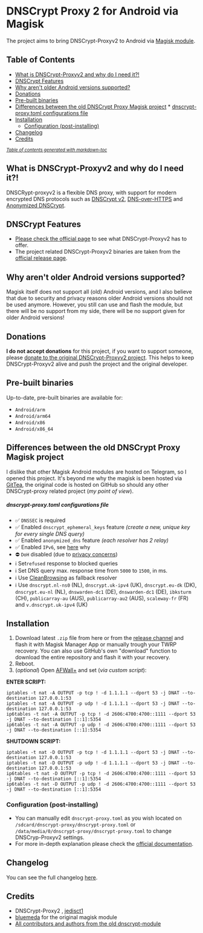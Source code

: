 # DNSCrypt Proxy 2 for Android via Magisk

The project aims to bring DNSCrypt-Proxyv2 to Android via [Magisk module](https://www.xda-developers.com/how-to-install-magisk/).

## Table of Contents
 * [What is DNSCrypt-Proxyv2 and why do I need it?!](#what-is-dnscrypt-proxyv2-and-why-do-i-need-it--)
 * [DNSCrypt Features](#dnscrypt-features)
 * [Why aren't older Android versions supported?](#why-aren-t-older-android-versions-supported-)
 * [Donations](#donations)
 * [Pre-built binaries](#pre-built-binaries)
 * [Differences between the old DNSCrypt Proxy Magisk project](#differences-between-the-old-dnscrypt-proxy-magisk-project)
       * [dnscrypt-proxy.toml configurations file](#dnscrypt-proxytoml-configurations-file)
 * [Installation](#installation)
   + [Configuration (post-installing)](#configuration--post-installing-)
 * [Changelog](#changelog)
 * [Credits](#credits)

<small><i><a href='http://ecotrust-canada.github.io/markdown-toc/'>Table of contents generated with markdown-toc</a></i></small>

## What is DNSCrypt-Proxyv2 and why do I need it?!

DNSCRypt-proxyv2 is a flexible DNS proxy, with support for modern encrypted DNS protocols such as [DNSCrypt v2](https://dnscrypt.info/protocol), [DNS-over-HTTPS](https://www.rfc-editor.org/rfc/rfc8484.txt) and [Anonymized DNSCrypt](https://github.com/DNSCrypt/dnscrypt-protocol/blob/master/ANONYMIZED-DNSCRYPT.txt).


## DNSCrypt Features

- [Please check the official page](https://github.com/DNSCrypt/dnscrypt-proxy#features) to see what DNSCrypt-Proxyv2 has to offer.
- The project related DNSCrypt-Proxyv2 binaries are taken from the [official release page](https://github.com/jedisct1/dnscrypt-proxy/releases).


## Why aren't older Android versions supported?

Magisk itself does not support all (old) Android versions, and I also believe that due to security and privacy reasons older Android versions should not be used anymore. However, you still can use and flash the module, but there will be no support from my side, there will be no support given for older Android versions!


## Donations

**I do not accept donations** for this project, if you want to support someone, please [donate to the original DNSCrypt-Proxyv2 project](https://github.com/DNSCrypt/dnscrypt-proxy). This helps to keep DNSCrypt-Proxyv2 alive and push the project and the original developer.

## Pre-built binaries

Up-to-date, pre-built binaries are available for:
- `Android/arm`
- `Android/arm64`
- `Android/x86`
- `Android/x86_64`


## Differences between the old DNSCrypt Proxy Magisk project

I dislike that other Magisk Android modules are hosted on Telegram, so I opened this project. It's beyond me why the magisk is been hosted via [GitTea](https://git.nixnet.xyz/quindecim/dnscrypt-proxy-android), the original code is hosted on GitHub so should any other DNSCrypt-proxy related project (_my point of view_).


##### dnscrypt-proxy.toml configurations file

- ✅ `DNSSEC` is required
- ✅ Enabled `dnscrypt_ephemeral_keys` feature *(create a new, unique key for every single DNS query)*
- ✅ Enabled `anonymized_dns` feature *(each resolver has 2 relay)*
- ✅ Enabled `IPv6`, see [here](https://www.ripe.net/publications/news/about-ripe-ncc-and-ripe/the-ripe-ncc-has-run-out-of-ipv4-addresses) why
- ⛔️ `DoH` disabled (due to [privacy concerns](https://github.com/CHEF-KOCH/FFCK/issues/7))
- ℹ️ Set`refused` response to blocked queries
- ℹ️ Set DNS query max. response time from `5000` to `1500`, in ms.
- ℹ️ Use [CleanBrowsing](https://cleanbrowsing.org/) as fallback resolver 
- ℹ️ Use `dnscrypt.nl-ns0` (NL), `dnscrypt.uk-ipv4` (UK), `dnscrypt.eu-dk` (DK), `dnscrypt.eu-nl` (NL), `dnswarden-dc1` (DE), `dnswarden-dc1` (DE), `ibksturm` (CH), `publicarray-au` (AUS), `publicarray-au2` (AUS), `scaleway-fr` (FR) and `v.dnscrypt.uk-ipv4` (UK)


## Installation
1. Download latest `.zip` file from here or from  the [release channel](https://github.com/CHEF-KOCH/dnscrypt-proxy-android/releases) and flash it with Magisk Manager App or manually trough your TWRP recovery. You can also use GitHub's own "download" function to download the entire repository and flash it with your recovery.
2. Reboot.
3. (_optional_) Open [AFWall+](https://github.com/ukanth/afwall) and set (_via custom script_):

**ENTER SCRIPT:**
```
iptables -t nat -A OUTPUT -p tcp ! -d 1.1.1.1 --dport 53 -j DNAT --to-destination 127.0.0.1:53
iptables -t nat -A OUTPUT -p udp ! -d 1.1.1.1 --dport 53 -j DNAT --to-destination 127.0.0.1:53
ip6tables -t nat -A OUTPUT -p tcp ! -d 2606:4700:4700::1111 --dport 53 -j DNAT --to-destination [::1]:5354
ip6tables -t nat -A OUTPUT -p udp ! -d 2606:4700:4700::1111 --dport 53 -j DNAT --to-destination [::1]:5354
```
   
**SHUTDOWN SCRIPT:**
```
iptables -t nat -D OUTPUT -p tcp ! -d 1.1.1.1 --dport 53 -j DNAT --to-destination 127.0.0.1:53
iptables -t nat -D OUTPUT -p udp ! -d 1.1.1.1 --dport 53 -j DNAT --to-destination 127.0.0.1:53
ip6tables -t nat -D OUTPUT -p tcp ! -d 2606:4700:4700::1111 --dport 53 -j DNAT --to-destination [::1]:5354
ip6tables -t nat -D OUTPUT -p udp ! -d 2606:4700:4700::1111 --dport 53 -j DNAT --to-destination [::1]:5354
```

### Configuration (post-installing)

- You can manually edit `dnscrypt-proxy.toml` as you wish located on `/sdcard/dnscrypt-proxy/dnscrypt-proxy.toml` or `/data/media/0/dnscrypt-proxy/dnscrypt-proxy.toml` to change DNSCryp-Proxyv2 settings.
- For more in-depth explanation please check the [official documentation](https://github.com/jedisct1/dnscrypt-proxy/wiki/Configuration).


## Changelog

You can see the full changelog [here](changelog.md).


## Credits
- DNSCrypt-Proxy2 , [jedisct1](https://github.com/jedisct1/dnscrypt-proxy)
- [bluemeda](https://github.com/bluemeda) for the original magisk module
- [All contributors and authors from the old dnscrypt-module](https://github.com/Magisk-Modules-Repo/dnscrypt-proxy/graphs/contributors)
